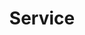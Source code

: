 ---
docType: "Chapter"
title: "Service"
description: "Network exposure and load balancing"
lectures: 2
courseTitle: "Service"
themeColor: "#00B39F"
weight: 1
cardImage: ""
toc:
  [
    "learn",
    "practice"
  ]
---